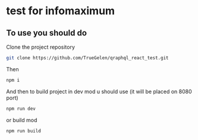 # test for infomaximum

## To use you should do

Clone the project repository

```bash
git clone https://github.com/TrueGelen/qraphql_react_test.git
```

Then

```bash
npm i 
```

And then to build project in dev mod u should use (it will be placed on 8080 port)

```bash
npm run dev
```

or build mod

```bash
npm run build
```